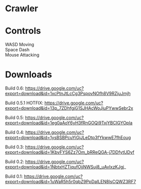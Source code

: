 # Crawler

# Controls
WASD		Moving  
Space		Dash  
Mouse		Attacking

# Downloads
Build 0.6:
https://drive.google.com/uc?export=download&id=1xcPtnJtLcCg3PspovNOfh8V9RZjuJmjh

Build 0.5.1 HOTFIX:
https://drive.google.com/uc?export=download&id=13p_7ZDhfgjG1SJHAcWoJjuPYwwSebr2x

Build 0.5:
https://drive.google.com/uc?export=download&id=1eg0aAoY6yH3fRnGOQi9TxjYBCIGYOpla

Build 0.4:
https://drive.google.com/uc?export=download&id=1ysBSBPcuYiGjJLeDtp3fYkwwE7fhEoug

Build 0.3:
https://drive.google.com/uc?export=download&id=1KbvFYS6Zz7Om_bRReQGA-j7DDfytUDyf

Build 0.2:
https://drive.google.com/uc?export=download&id=1NbtxHZTiqufOjjNWSuj8_uAvIxzKJgj_

Build 0.1:
https://drive.google.com/uc?export=download&id=1uWaR5h5r0qbZ9PpDaILEN8lsCQWZ3RF7
